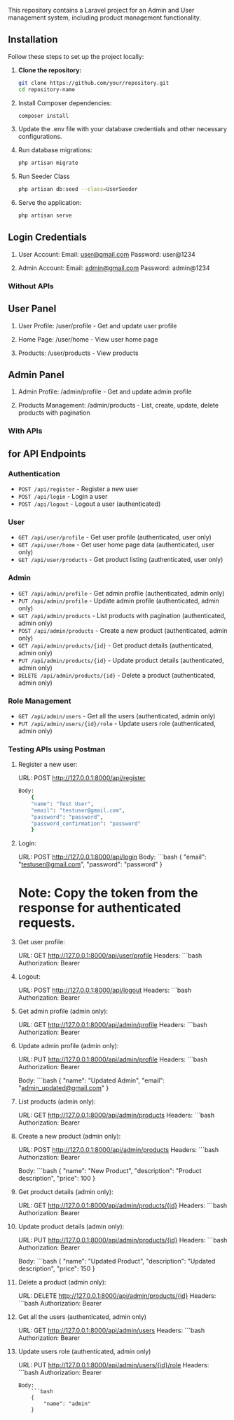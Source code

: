 
This repository contains a Laravel project for an Admin and User management system, including product management functionality.

## Installation

Follow these steps to set up the project locally:

1. **Clone the repository:**

   ```bash
   git clone https://github.com/your/repository.git
   cd repository-name

2. Install Composer dependencies:

    ```bash
    composer install

3. Update the .env file with your database credentials and other necessary configurations.

4. Run database migrations:

    ```bash
    php artisan migrate

5. Run Seeder Class
    ```bash
    php artisan db:seed --class=UserSeeder

6. Serve the application:

    ```bash
    php artisan serve

## Login Credentials

1.  User Account:
    Email: user@gmail.com
    Password: user@1234

2.  Admin Account:
    Email: admin@gmail.com
    Password: admin@1234


### Without APIs

## User Panel

1. User Profile: 
    /user/profile - Get and update user profile

2. Home Page:
    /user/home - View user home page

3. Products:
    /user/products - View products

## Admin Panel

1. Admin Profile:
    /admin/profile - Get and update admin profile

2. Products Management:
    /admin/products - List, create, update, delete products with pagination

###  With APIs

## for API Endpoints

### Authentication

- `POST /api/register` - Register a new user
- `POST /api/login` - Login a user
- `POST /api/logout` - Logout a user (authenticated)

### User

- `GET /api/user/profile` - Get user profile (authenticated, user only)
- `GET /api/user/home` - Get user home page data (authenticated, user only)
- `GET /api/user/products` - Get product listing (authenticated, user only)

### Admin

- `GET /api/admin/profile` - Get admin profile (authenticated, admin only)
- `PUT /api/admin/profile` - Update admin profile (authenticated, admin only)
- `GET /api/admin/products` - List products with pagination (authenticated, admin only)
- `POST /api/admin/products` - Create a new product (authenticated, admin only)
- `GET /api/admin/products/{id}` - Get product details (authenticated, admin only)
- `PUT /api/admin/products/{id}` - Update product details (authenticated, admin only)
- `DELETE /api/admin/products/{id}` - Delete a product (authenticated, admin only)

### Role Management 

- `GET /api/admin/users` - Get all the users (authenticated, admin only)
- `PUT /api/admin/users/{id}/role` - Update users role (authenticated, admin only)

### Testing APIs using Postman

1. Register a new user:

    URL: POST http://127.0.0.1:8000/api/register
    
    ```bash
    Body: 
        {
        "name": "Test User",
        "email": "testuser@gmail.com",
        "password": "password",
        "password_confirmation": "password"
        }

2. Login:

    URL: POST http://127.0.0.1:8000/api/login
    Body:
        ```bash
        {
        "email": "testuser@gmail.com",
        "password": "password"
        }

   # Note: Copy the token from the response for authenticated requests.

3. Get user profile:

    URL: GET http://127.0.0.1:8000/api/user/profile
    Headers:
        ```bash
        Authorization: Bearer <token>


4. Logout:

    URL: POST http://127.0.0.1:8000/api/logout
    Headers:
        ```bash
        Authorization: Bearer <token>


5. Get admin profile (admin only):

    URL: GET http://127.0.0.1:8000/api/admin/profile
    Headers:
        ```bash
        Authorization: Bearer <token>

6. Update admin profile (admin only):

    URL: PUT http://127.0.0.1:8000/api/admin/profile
    Headers:
        ```bash
        Authorization: Bearer <token>

    Body:
        ```bash
        {
        "name": "Updated Admin",
        "email": "admin_updated@gmail.com"
        }

7. List products (admin only):

    URL: GET http://127.0.0.1:8000/api/admin/products
    Headers:
        ```bash
        Authorization: Bearer <token>

8. Create a new product (admin only):

    URL: POST http://127.0.0.1:8000/api/admin/products
    Headers:
        ```bash
        Authorization: Bearer <token>

    Body:
        ```bash
        {
            "name": "New Product",
            "description": "Product description",
            "price": 100
        }

9. Get product details (admin only):

    URL: GET http://127.0.0.1:8000/api/admin/products/{id}
    Headers:
        ```bash
        Authorization: Bearer <token>

10. Update product details (admin only):

    URL: PUT http://127.0.0.1:8000/api/admin/products/{id}
    Headers:
        ```bash
        Authorization: Bearer <token>

    Body:
        ```bash
        {
            "name": "Updated Product",
            "description": "Updated description",
            "price": 150
        }

11. Delete a product (admin only):

    URL: DELETE http://127.0.0.1:8000/api/admin/products/{id}
    Headers:
        ```bash
        Authorization: Bearer <token>

12. Get all the users (authenticated, admin only)

    URL: GET http://127.0.0.1:8000/api/admin/users
    Headers:
        ```bash
        Authorization: Bearer <token>

13. Update users role (authenticated, admin only)

    URL: PUT http://127.0.0.1:8000/api/admin/users/{id}/role
        Headers:
            ```bash
            Authorization: Bearer <token>

        Body:
            ```bash
            {
                "name": "admin"
            }